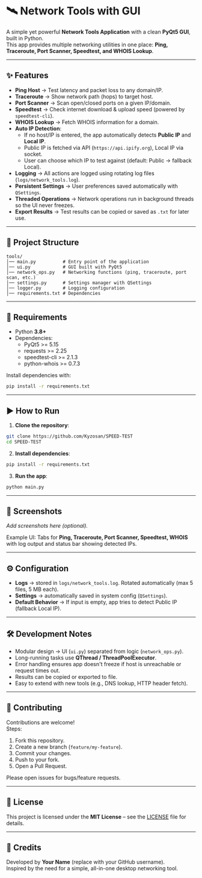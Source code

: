 # 🛰️ Network Tools with GUI

A simple yet powerful **Network Tools Application** with a clean **PyQt5 GUI**, built in Python.  
This app provides multiple networking utilities in one place: **Ping, Traceroute, Port Scanner, Speedtest, and WHOIS Lookup**.  

---

## ✨ Features

- **Ping Host** → Test latency and packet loss to any domain/IP.  
- **Traceroute** → Show network path (hops) to target host.  
- **Port Scanner** → Scan open/closed ports on a given IP/domain.  
- **Speedtest** → Check internet download & upload speed (powered by `speedtest-cli`).  
- **WHOIS Lookup** → Fetch WHOIS information for a domain.  
- **Auto IP Detection**:
  - If no host/IP is entered, the app automatically detects **Public IP** and **Local IP**.  
  - Public IP is fetched via API (`https://api.ipify.org`), Local IP via socket.  
  - User can choose which IP to test against (default: Public → fallback Local).  
- **Logging** → All actions are logged using rotating log files (`logs/network_tools.log`).  
- **Persistent Settings** → User preferences saved automatically with `QSettings`.  
- **Threaded Operations** → Network operations run in background threads so the UI never freezes.  
- **Export Results** → Test results can be copied or saved as `.txt` for later use.  

---

## 📂 Project Structure

```
tools/
│── main.py          # Entry point of the application
│── ui.py            # GUI built with PyQt5
│── network_ops.py   # Networking functions (ping, traceroute, port scan, etc.)
│── settings.py      # Settings manager with QSettings
│── logger.py        # Logging configuration
│── requirements.txt # Dependencies
```

---

## 🔧 Requirements

- Python **3.8+**
- Dependencies:
  - PyQt5 >= 5.15  
  - requests >= 2.25  
  - speedtest-cli >= 2.1.3  
  - python-whois >= 0.7.3  

Install dependencies with:

```bash
pip install -r requirements.txt
```

---

## ▶️ How to Run

1. **Clone the repository**:

```bash
git clone https://github.com/Kyzosan/SPEED-TEST
cd SPEED-TEST
```

2. **Install dependencies**:

```bash
pip install -r requirements.txt
```

3. **Run the app**:

```bash
python main.py
```

---

## 📸 Screenshots

_Add screenshots here (optional)._  

Example UI: Tabs for **Ping, Traceroute, Port Scanner, Speedtest, WHOIS** with log output and status bar showing detected IPs.

---

## ⚙️ Configuration

- **Logs** → stored in `logs/network_tools.log`. Rotated automatically (max 5 files, 5 MB each).  
- **Settings** → automatically saved in system config (`QSettings`).  
- **Default Behavior** → If input is empty, app tries to detect Public IP (fallback Local IP).  

---

## 🛠️ Development Notes

- Modular design → UI (`ui.py`) separated from logic (`network_ops.py`).  
- Long-running tasks use **QThread / ThreadPoolExecutor**.  
- Error handling ensures app doesn't freeze if host is unreachable or request times out.  
- Results can be copied or exported to file.  
- Easy to extend with new tools (e.g., DNS lookup, HTTP header fetch).  

---

## 🤝 Contributing

Contributions are welcome!  
Steps:  
1. Fork this repository.  
2. Create a new branch (`feature/my-feature`).  
3. Commit your changes.  
4. Push to your fork.  
5. Open a Pull Request.  

Please open issues for bugs/feature requests.  

---

## 📜 License

This project is licensed under the **MIT License** – see the [LICENSE](LICENSE) file for details.

---

## 🙌 Credits

Developed by **Your Name** (replace with your GitHub username).  
Inspired by the need for a simple, all-in-one desktop networking tool.  
